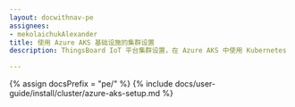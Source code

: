 ```yaml
---
layout: docwithnav-pe
assignees:
- mekolaichukAlexander
title: 使用 Azure AKS 基础设施的集群设置
description: ThingsBoard IoT 平台集群设置，在 Azure AKS 中使用 Kubernetes

---
```


{% assign docsPrefix = "pe/" %}
{% include docs/user-guide/install/cluster/azure-aks-setup.md %}